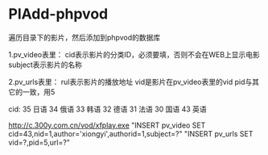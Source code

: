 # PlAdd-phpvod
遍历目录下的影片，然后添加到phpvod的数据库

1.pv_video表里：
	cid表示影片的分类ID，必须要填，否则不会在WEB上显示电影
	subject表示影片的名称

2.pv_urls表里：
	rul表示影片的播放地址
	vid是影片在pv_video表里的vid
	pid与其它的一致，用5

cid:
35	日语
34	俄语
33	韩语
32	德语
31	法语
30	国语
43	英语


http://c.300y.com.cn/vod/xfplay.exe 
"INSERT pv_video SET cid=43,nid=1,author='xiongyi',authorid=1,subject=?"
"INSERT pv_urls SET vid=?,pid=5,url=?"
